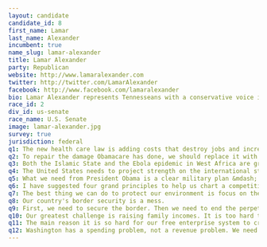 ```yaml
---
layout: candidate
candidate_id: 8
first_name: Lamar
last_name: Alexander
incumbent: true
name_slug: lamar-alexander
title: Lamar Alexander
party: Republican
website: http://www.lamaralexander.com
twitter: http://twitter.com/LamarAlexander
facebook: http://www.facebook.com/lamaralexander
bio: Lamar Alexander represents Tennesseans with a conservative voice in the U.S. Senate. In its most recent evaluation, the National Rifle Association (NRA) gave Lamar an A rating. The U.S. Chamber of Commerce and the National Federation of Independent Business (NFIB) both gave his record a 100% for his pro-business votes in their most recent ratings. Similarly, the National Right to Life Committee also gave his voting record a 100% in its most recent rating for his efforts to protect life.<br><br>Lamar Alexander was born in Maryville, the son of a kindergarten teacher and an elementary school principal. He is a seventh-generation Tennessean.<br><br>He is the only Tennessean ever popularly elected both governor and U.S. Senator. He has been U.S. Education Secretary and University of Tennessee president. He chaired the National Governors Association and President Reagan's Commission on Americans Outdoors.<br><br>When elected to the U.S. Senate in 2002, Alexander had spent more adult years in the private sector than in public life. In 1972 he co-founded a Nashville law firm. In 1987 he and his wife and three others, including Bob Keeshan, television's Captain Kangaroo, founded Corporate Child Care, Inc. The company became publicly traded in 1997 (NASDAQ) and later merged with Bright Horizons, Inc., creating the world's largest provider of worksite daycare.<br><br>Three times between 2007 and 2012, his colleagues elected Sen. Alexander Chairman of the Senate Republican Conference &mdash; the third-ranking Republican position in the United States Senate. He is the ranking Senate Republican overseeing education, labor and health, as well as energy appropriations.<br><br>In his campaign for governor, Alexander walked 1,000 miles across Tennessee in his now-famous red and black plaid shirt. Once elected, he helped Tennessee become the third largest auto producer, the state with the top-rated four-lane highway system and the first state to pay teachers more for teaching well. He started Tennessee's Governor's Schools for outstanding students. When he left the governor's office, the state had a Triple AAA bond rating, fewer employees and no long-term highway debt.<br><br>He is a classical and country pianist and the author of seven books, including Six Months Off, the story of his family's life in Australia after he was governor.<br><br>Lamar Alexander and Honey Buhler were married in 1969. They have four children and six grandchildren. He is a Presbyterian elder.<br><br>Lamar Alexander has a conservative voting record. In their most recent ratings, Lamar received an A rating from the NRA, 100 percent from the U.S. Chamber, 100 percent from the NFIB and 100 percent from National Right to Life.
race_id: 2
div_id: us-senate
race_name: U.S. Senate
image: lamar-alexander.jpg
survey: true
jurisdiction: federal
q1: The new health care law is adding costs that destroy jobs and increase premiums. We need to repair the damage of Obamacare and prevent further damage.
q2: To repair the damage Obamacare has done, we should replace it with step-by-step reforms that increase freedom and choice and reduce the cost of health insurance. For example, we should allow people to purchase insurance across state lines and allow small businesses to pool together so they can buy insurance for their employees. Step-by-step reforms like these will not only lower health insurance costs. They will make it easier for Americans to find a good job since job creators will find it less expensive to create new jobs.
q3: Both the Islamic State and the Ebola epidemic in West Africa are grave threats to our national security.
q4: The United States needs to project strength on the international stage while weighing carefully the costs of getting involved in any more prolonged conflicts in the Middle East or elsewhere.
q5: What we need from President Obama is a clear military plan &mdash; instead of a political plan &mdash; for destroying the Islamic State and stopping its 4th-century brand of barbarism. The president should consult with military leaders and present a plan to Congress to consider.
q6: I have suggested four grand principles to help us chart a competitive energy future for our country. Those principles are 1) cheaper, not more expensive, energy; 2) clean, not just renewable, energy; 3) research and development, not government mandates; 4) free market, not government picking "winners and losers."
q7: The best thing we can do to protect our environment is focus on the principles I've stated above while working to double government-sponsored energy research and allowing our free enterprise system to create an abundance of clean, cheap, reliable energy.
q8: Our country's border security is a mess.
q9: First, we need to secure the border. Then we need to end the perpetual amnesty for the more than 11 million people who are already here and treat them as we would those who break the law &mdash; find them and fine them. I voted in 2013 to secure the border and end amnesty.
q10: Our greatest challenge is raising family incomes. It is too hard to find a job today because it has become too hard to create new jobs.
q11: The main reason it is so hard for our free enterprise system to create jobs is that the federal government has imposed so many costs and regulations on job creators &mdash; from Obamacare to new taxes. We need to liberate our free enterprise system from many of the Obama administration's rules and regulations.
q12: Washington has a spending problem, not a revenue problem. We need to fix the federal government's nearly $18 trillion debt, and that's why Senator Corker and I have proposed legislation that would reduce the growth of out-of-control entitlement spending by nearly $1 trillion.
---
```

